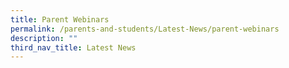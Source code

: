 ```yaml
---
title: Parent Webinars
permalink: /parents-and-students/Latest-News/parent-webinars
description: ""
third_nav_title: Latest News
---
```

